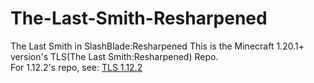 # The-Last-Smith-Resharpened
The Last Smith in SlashBlade:Resharpened
This is the Minecraft 1.20.1+ version's TLS(The Last Smith:Resharpened) Repo.  
For 1.12.2's repo, see: [TLS 1.12.2](https://github.com/MARYT-Studio/The-Last-Smith-Revived)
